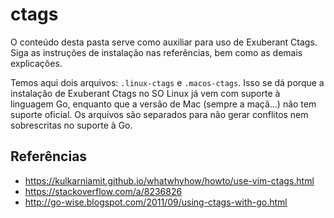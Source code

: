 # ctags

O conteúdo desta pasta serve como auxiliar para uso de Exuberant Ctags. Siga as
instruções de instalação nas referências, bem como as demais explicações.

Temos aqui dois arquivos: `.linux-ctags` e `.macos-ctags`. Isso se dá porque a
instalação de Exuberant Ctags no SO Linux já vem com suporte à linguagem Go,
enquanto que a versão de Mac (sempre a maçã...) não tem suporte oficial. Os
arquivos são separados para não gerar conflitos nem sobrescritas no suporte à Go.

## Referências

- https://kulkarniamit.github.io/whatwhyhow/howto/use-vim-ctags.html
- https://stackoverflow.com/a/8236826
- http://go-wise.blogspot.com/2011/09/using-ctags-with-go.html
